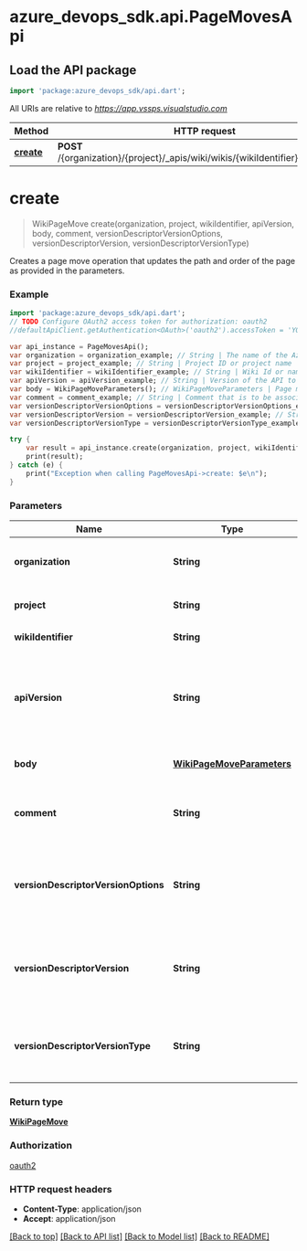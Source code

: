 # azure_devops_sdk.api.PageMovesApi

## Load the API package
```dart
import 'package:azure_devops_sdk/api.dart';
```

All URIs are relative to *https://app.vssps.visualstudio.com*

Method | HTTP request | Description
------------- | ------------- | -------------
[**create**](PageMovesApi.md#create) | **POST** /{organization}/{project}/_apis/wiki/wikis/{wikiIdentifier}/pagemoves | 


# **create**
> WikiPageMove create(organization, project, wikiIdentifier, apiVersion, body, comment, versionDescriptorVersionOptions, versionDescriptorVersion, versionDescriptorVersionType)



Creates a page move operation that updates the path and order of the page as provided in the parameters.

### Example 
```dart
import 'package:azure_devops_sdk/api.dart';
// TODO Configure OAuth2 access token for authorization: oauth2
//defaultApiClient.getAuthentication<OAuth>('oauth2').accessToken = 'YOUR_ACCESS_TOKEN';

var api_instance = PageMovesApi();
var organization = organization_example; // String | The name of the Azure DevOps organization.
var project = project_example; // String | Project ID or project name
var wikiIdentifier = wikiIdentifier_example; // String | Wiki Id or name.
var apiVersion = apiVersion_example; // String | Version of the API to use.  This should be set to '5.1' to use this version of the api.
var body = WikiPageMoveParameters(); // WikiPageMoveParameters | Page more operation parameters.
var comment = comment_example; // String | Comment that is to be associated with this page move.
var versionDescriptorVersionOptions = versionDescriptorVersionOptions_example; // String | Version options - Specify additional modifiers to version (e.g Previous)
var versionDescriptorVersion = versionDescriptorVersion_example; // String | Version string identifier (name of tag/branch, SHA1 of commit)
var versionDescriptorVersionType = versionDescriptorVersionType_example; // String | Version type (branch, tag, or commit). Determines how Id is interpreted

try { 
    var result = api_instance.create(organization, project, wikiIdentifier, apiVersion, body, comment, versionDescriptorVersionOptions, versionDescriptorVersion, versionDescriptorVersionType);
    print(result);
} catch (e) {
    print("Exception when calling PageMovesApi->create: $e\n");
}
```

### Parameters

Name | Type | Description  | Notes
------------- | ------------- | ------------- | -------------
 **organization** | **String**| The name of the Azure DevOps organization. | [default to null]
 **project** | **String**| Project ID or project name | [default to null]
 **wikiIdentifier** | **String**| Wiki Id or name. | [default to null]
 **apiVersion** | **String**| Version of the API to use.  This should be set to &#39;5.1&#39; to use this version of the api. | [default to null]
 **body** | [**WikiPageMoveParameters**](WikiPageMoveParameters.md)| Page more operation parameters. | 
 **comment** | **String**| Comment that is to be associated with this page move. | [optional] [default to null]
 **versionDescriptorVersionOptions** | **String**| Version options - Specify additional modifiers to version (e.g Previous) | [optional] [default to null]
 **versionDescriptorVersion** | **String**| Version string identifier (name of tag/branch, SHA1 of commit) | [optional] [default to null]
 **versionDescriptorVersionType** | **String**| Version type (branch, tag, or commit). Determines how Id is interpreted | [optional] [default to null]

### Return type

[**WikiPageMove**](WikiPageMove.md)

### Authorization

[oauth2](../README.md#oauth2)

### HTTP request headers

 - **Content-Type**: application/json
 - **Accept**: application/json

[[Back to top]](#) [[Back to API list]](../README.md#documentation-for-api-endpoints) [[Back to Model list]](../README.md#documentation-for-models) [[Back to README]](../README.md)

